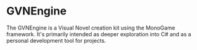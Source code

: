# GVNEngine

The GVNEngine is a Visual Novel creation kit using the MonoGame framework. It's primarily intended as deeper exploration into C# and as a personal development tool for projects.
